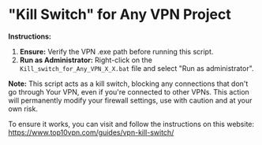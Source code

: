 # "Kill Switch" for Any VPN Project

**Instructions:**

1. **Ensure:** Verify the VPN .exe path before running this script.
2. **Run as Administrator:** Right-click on the `Kill_switch_for_Any_VPN_X_X.bat` file and select "Run as administrator".

**Note:** This script acts as a kill switch, blocking any connections that don't go through Your VPN, even if you're connected to other VPNs. This action will permanently modify your firewall settings, use with caution and at your own risk.

To ensure it works, you can visit and follow the instructions on this website:
https://www.top10vpn.com/guides/vpn-kill-switch/
